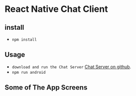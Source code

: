 # React Native Chat Client

## install

- `npm install`

## Usage

- `download and run the Chat Server` [Chat Server on github](https://github.com/LaKhDaR619/Chat-Server).
- `npm run android`

## Some of The App Screens
